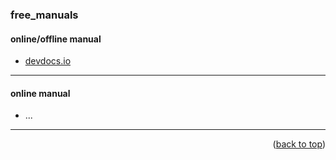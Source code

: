 <a name="topage"></a>

### free_manuals

#### online/offline manual
* [devdocs.io](https://devdocs.io/)

-----

#### online manual
* ...


-----

<p align="right">(<a href="#topage">back to top</a>)</p>
<br/>
<br/>
